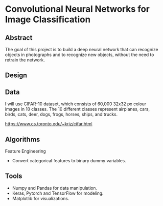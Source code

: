 # Convolutional Neural Networks for Image Classification

## Abstract
The goal of this project is to build a deep neural network that can recognize objects in photographs and to recognize new objects, without the need to retrain the network.

## Design


## Data
I will use CIFAR-10 dataset, which consists of 60,000 32x32 px colour images in 10 classes.
The 10 different classes represent airplanes, cars, birds, cats, deer, dogs, frogs, horses, ships, and trucks.

https://www.cs.toronto.edu/~kriz/cifar.html

## Algorithms
Feature Engineering
- Convert categorical features to binary dummy variables.

## Tools
- Numpy and Pandas for data manipulation.
- Keras, Pytorch and TensorFlow for modeling.
- Matplotlib for visualizations.

